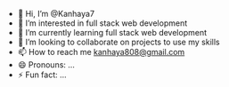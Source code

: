 - 👋 Hi, I’m @Kanhaya7
- 👀 I’m interested in full stack web development
- 🌱 I’m currently learning full stack web development
- 💞️ I’m looking to collaborate on projects to use my skills
- 📫 How to reach me kanhaya808@gmail.com
- 😄 Pronouns: ...
- ⚡ Fun fact: ...

<!---
Kanhaya7/Kanhaya7 is a ✨ special ✨ repository because its `README.md` (this file) appears on your GitHub profile.
You can click the Preview link to take a look at your changes.
--->
